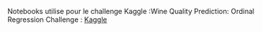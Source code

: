 Notebooks utilise pour le challenge Kaggle :Wine Quality Prediction: Ordinal Regression Challenge :
[Kaggle](https://www.kaggle.com/competitions/wine-quality-prediction-ordinal-regression-challe)
